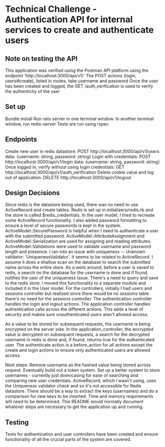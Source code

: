 # Technical Challenge - Authentication API for internal services to create and authenticate users

## Note on testing the API
This application was verified using the Postman API platform using the endpoint 'http://localhost:3000/api/v1/'
The POST actions (login, users#create), listed in routes, take username and password
Once the user has been created and logged, the GET /auth_verification is used to verify the authenticity of the user

## Set up
Bundle install
Run rails server in one terminal window.
In another terminal window, run redis-server
Tests are run using rspec

## Endpoints
Create new user in redis datastore: POST http://localhost:3000/api/v1/users data: {username: string, password: string}
Login with credentials: POST http://localhost:3000/api/v1/login data: {username: string, password: string}
Once logged in, verify without using login credentials: GET http://localhost:3000/api/v1/auth_verification
Delete cookie value and log out of application: DELETE http://localhost:3000/api/v1/logout

## Design Decisions
Since redis is the datastore being used, there was no need to use ActiveRecord and create tables.
Redis is set up in initializers/redis.rb and the store is called $redis_credentials.
In the user model, I tried to recreate some ActiveRecord functionality. I also added password formatting to ensure a level of secure passwords is kept in the system.
ActiveModel::SecurePassword is helpful when I need to authenticate a user with the submitted password.
ActiveModel::AttributeAssignment and ActiveModel::Serialization are used for assigning and reading attributes.
ActiveModel::Validations were used to validate username and password length and presence. I ran into an issue with uniqueness -- Unknown validator: 'UniquenessValidator'. It seems to be related to ActiveRecord. I assume it does a shallow scan on the database to search the submitted name across the entire store.
As a work around, before a user is saved to redis, a search on the database for the username is done and if found, notifies the user of the uniqueness issue.
There's a need to query and save to the redis store. I moved this functionality to a separate module and included it in the User model.
For the controllers, initially I had users and sessions controller but realized since there would be no sessions table there's no need for the sessions controller. The authentication controller handles the login and logout actions.
The application controller handles authentication calls across the different actions. This adds a level of security and makes sure unauthenticated users aren't allowed access.

As a value to be stored for subsequent requests, the username is being encrypted on the server side. In the application_controller, the encrypted value is decrypted on subsequent requests, a search for the decrypted username in redis is done and, if found, returns true for the authenticated user. The authenticate action is a before_action for all actions except the create and login actions to ensure only authenticated users are allowed access.

Next steps:
Remove username as the hashed value being stored across request. Eventually build out a token system.
Set up a better system to store usernames - currently just downcasing for ease of searching and comparing new user credentials.
ActiveRecord, which I wasn't using, uses the Uniqueness validator check and so it's not accessible for Redis datastore. There should be a way to extract the keys (usernames) and do a comparison for new keys to be inserted. Time and memory requirements will need to be determined.
This README would normally document whatever steps are necessary to get the
application up and running.

## Testing
Tests for authentication and user controllers have been created and ensure functionality of all the crucial parts of the system are covered.
